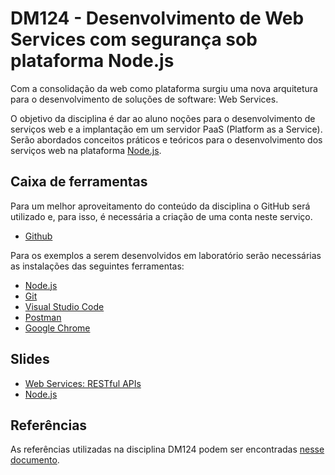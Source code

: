 # DM124 - Desenvolvimento de Web Services com segurança sob plataforma Node.js

Com a consolidação da web como plataforma surgiu uma nova arquitetura para o desenvolvimento de soluções de software: Web Services.

O objetivo da disciplina é dar ao aluno noções para o desenvolvimento de serviços web e a implantação em um servidor PaaS (Platform as a Service). Serão abordados conceitos práticos e teóricos para o desenvolvimento dos serviços web na plataforma [Node.js](https://nodejs.org/en/).

## Caixa de ferramentas

Para um melhor aproveitamento do conteúdo da disciplina o GitHub será utilizado e, para isso, é necessária a criação de uma conta neste serviço.

- [Github](https://github.com/)

Para os exemplos a serem desenvolvidos em laboratório serão necessárias as instalações das seguintes ferramentas:

- [Node.js](https://nodejs.org/en/)
- [Git](http://git-scm.com/)
- [Visual Studio Code](https://code.visualstudio.com/)
- [Postman](https://www.getpostman.com/downloads/)
- [Google Chrome](https://www.google.com/chrome/browser/desktop/index.html)

## Slides

- [Web Services: RESTful APIs](https://docs.google.com/presentation/d/14X4r95vL-EB1rfxshjAAD80a9aHAX1C9WgRWf2XllrU)
- [Node.js](https://docs.google.com/presentation/d/12J8y3MXClPth_PvKit44qZnNLt7AJDQPXSJtIj730AY)

## Referências

As referências utilizadas na disciplina DM124 podem ser encontradas [nesse documento](https://github.com/inatel/DM124/blob/master/REFERENCES.md).
